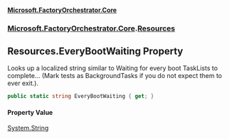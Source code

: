 #### [Microsoft.FactoryOrchestrator.Core](./Microsoft-FactoryOrchestrator-Core.md 'Microsoft.FactoryOrchestrator.Core')
### [Microsoft.FactoryOrchestrator.Core](./Microsoft-FactoryOrchestrator-Core.md 'Microsoft.FactoryOrchestrator.Core').[Resources](./Microsoft-FactoryOrchestrator-Core-Resources.md 'Microsoft.FactoryOrchestrator.Core.Resources')
## Resources.EveryBootWaiting Property
Looks up a localized string similar to Waiting for every boot TaskLists to complete... (Mark tests as BackgroundTasks if you do not expect them to ever exit.).  
```csharp
public static string EveryBootWaiting { get; }
```
#### Property Value
[System.String](https://docs.microsoft.com/en-us/dotnet/api/System.String 'System.String')  
